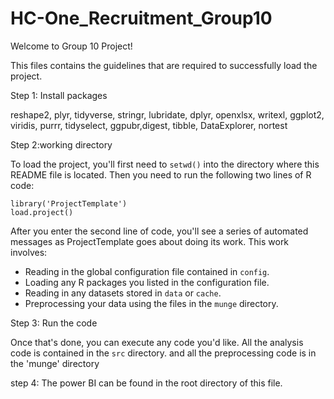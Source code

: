 # HC-One_Recruitment_Group10

Welcome to Group 10 Project!

This files contains the guidelines that are required to successfully load the project.

Step 1: Install packages

reshape2, plyr, tidyverse, stringr, lubridate, dplyr, openxlsx, writexl, ggplot2, viridis, purrr, tidyselect, ggpubr,digest, tibble, DataExplorer, nortest

Step 2:working directory

To load the project, you'll first need to `setwd()` into the directory
where this README file is located. Then you need to run the following two
lines of R code:

	library('ProjectTemplate')
	load.project()
	
After you enter the second line of code, you'll see a series of automated
messages as ProjectTemplate goes about doing its work. This work involves:
* Reading in the global configuration file contained in `config`.
* Loading any R packages you listed in the configuration file.
* Reading in any datasets stored in `data` or `cache`.
* Preprocessing your data using the files in the `munge` directory.

Step 3: Run the code

Once that's done, you can execute any code you'd like. All the analysis code is contained in the `src` directory.
and all the preprocessing code is in the 'munge' directory

step 4:
The power BI can be found in the root directory of this file.



